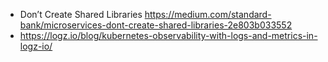 -  Don’t Create Shared Libraries https://medium.com/standard-bank/microservices-dont-create-shared-libraries-2e803b033552
- https://logz.io/blog/kubernetes-observability-with-logs-and-metrics-in-logz-io/

